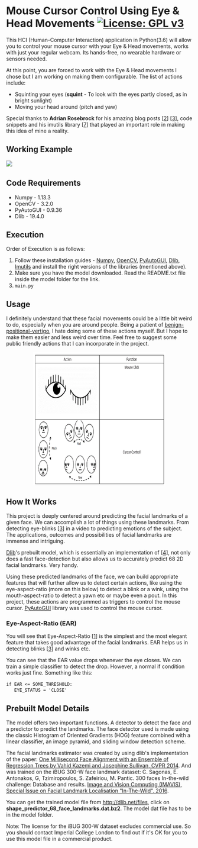 # Mouse Cursor Control Using Eye & Head Movements [![License: GPL v3](https://img.shields.io/badge/License-GPL%20v3-blue.svg)](https://github.com/akshaychandra21/Mouse_Cursor_Control_Handsfree/blob/master/LICENSE)

This HCI (Human-Computer Interaction) application in Python(3.6) will allow you to control your mouse cursor with your Eye & Head movements, works with just your regular webcam. Its hands-free, no wearable hardware or sensors needed.

At this point, you are forced to work with the Eye & Head movements I chose but I am working on making them configurable. The list of actions include:

 - Squinting your eyes (**squint** - To look with the eyes partly closed, as in bright sunlight)
 - Moving your head around (pitch and yaw)

Special thanks to **Adrian Rosebrock** for his amazing blog posts [[2](#references)] [[3](#references)], code snippets and his imutils library [[7](#references)] that played an important role in making this idea of mine a reality.

## Working Example
<img src="https://github.com/VinodN78/ML-Project/blob/main/working.mp4">

## Code Requirements
* Numpy - 1.13.3
* OpenCV - 3.2.0
* PyAutoGUI - 0.9.36
* Dlib - 19.4.0


## Execution
Order of Execution is as follows:

1. Follow these installation guides - [Numpy](https://pypi.org/project/numpy/), [OpenCV](https://medium.com/@akshaychandra21/f5f721f0d0b3), [PyAutoGUI](https://pyautogui.readthedocs.io/en/latest/install.html), [Dlib](https://www.learnopencv.com/install-opencv-3-and-dlib-on-windows-python-only/), [Imutils](https://github.com/jrosebr1/imutils) and install the right versions of the libraries (mentioned above).
2. Make sure you have the model downloaded. Read the README.txt file inside the model folder for the link. 
3. `main.py`
 

## Usage
 
I definitely understand that these facial movements could be a little bit weird to do, especially when you are around people. Being a patient of [benign-positional-vertigo](https://www.healthline.com/health/benign-positional-vertigo), I hate doing some of these actions myself. But I hope to make them easier and less weird over time. Feel free to suggest some public friendly actions that I can incorporate in the project. 
<div align="center">
<img src="usage.gif" width=360 height=360/>
</div>




## How It Works
This project is deeply centered around predicting the facial landmarks of a given face. We can accomplish a lot of things using these landmarks. From detecting eye-blinks [[3](#references)] in a video to predicting emotions of the subject. The applications, outcomes and possibilities of facial landmarks are immense and intriguing.

[Dlib](dlib.net/)'s prebuilt model, which is essentially an implementation of [[4](#references)], not only does a fast face-detection but also allows us to accurately predict 68 2D facial landmarks. Very handy.  



Using these predicted landmarks of the face, we can build appropriate features that will further allow us to detect certain actions, like using the eye-aspect-ratio (more on this below) to detect a blink or a wink, using the mouth-aspect-ratio to detect a yawn etc or maybe even a pout. In this project, these actions are programmed as triggers to control the mouse cursor. [PyAutoGUI](http://pyautogui.readthedocs.io) library was used to control the mouse cursor. 

### Eye-Aspect-Ratio (EAR)
You will see that Eye-Aspect-Ratio [[1](#references)] is the simplest and the most elegant feature that takes good advantage of the facial landmarks. EAR helps us in detecting blinks [[3](#references)] and winks etc.  


You can see that the EAR value drops whenever the eye closes. We can train a simple classifier to detect the drop. However, a normal if condition works just fine. Something like this:

    if EAR <= SOME_THRESHOLD:
       EYE_STATUS = 'CLOSE'
    




## Prebuilt Model Details

The model offers two important functions. A detector to detect the face and a predictor to predict the landmarks. The face detector used is made using the classic Histogram of Oriented Gradients (HOG) feature combined with a linear classifier, an image pyramid, and sliding window detection scheme. 

The facial landmarks estimator was created by using dlib's implementation of the paper:
[One Millisecond Face Alignment with an Ensemble of Regression Trees by
      Vahid Kazemi and Josephine Sullivan, CVPR 2014](https://www.semanticscholar.org/paper/One-millisecond-face-alignment-with-an-ensemble-of-Kazemi-Sullivan/1824b1ccace464ba275ccc86619feaa89018c0ad). 
And was trained on the iBUG 300-W face landmark dataset: C. Sagonas, E. Antonakos, G, Tzimiropoulos, S. Zafeiriou, M. Pantic. 300 faces In-the-wild challenge: Database and results. [Image and Vision Computing (IMAVIS), Special Issue on Facial Landmark Localisation "In-The-Wild". 2016](https://ibug.doc.ic.ac.uk/resources/facial-point-annotations/).



You can get the trained model file from http://dlib.net/files, click on **shape\_predictor\_68\_face\_landmarks.dat.bz2**. The model dat file has to be in the model folder.

Note: The license for the iBUG 300-W dataset excludes commercial use. So you should contact Imperial College London to find out if it's OK for you to use this model file in a commercial product.


